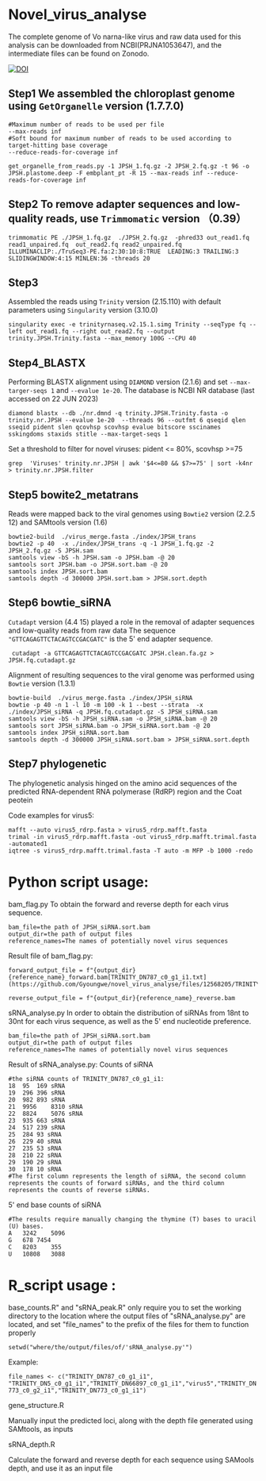 # Novel_virus_analyse
The complete genome of Vo narna-like virus and raw data used for this analysis can be downloaded from NCBI(PRJNA1053647), and the intermediate files can be found on Zonodo.

  [![DOI](https://zenodo.org/badge/DOI/10.5281/zenodo.10208202.svg)](https://doi.org/10.5281/zenodo.10208202)



## Step1 We assembled the chloroplast genome using `GetOrganelle` version (1.7.7.0)
```
#Maximum number of reads to be used per file
--max-reads inf
#Soft bound for maximum number of reads to be used according to target-hitting base coverage
--reduce-reads-for-coverage inf 
```
	
```
get_organelle_from_reads.py -1 JPSH_1.fq.gz -2 JPSH_2.fq.gz -t 96 -o JPSH.plastome.deep -F embplant_pt -R 15 --max-reads inf --reduce-reads-for-coverage inf
```

## Step2 To remove adapter sequences and low-quality reads, use `Trimmomatic` version （0.39）

```
trimmomatic PE ./JPSH_1.fq.gz  ./JPSH_2.fq.gz  -phred33 out_read1.fq read1_unpaired.fq  out_read2.fq read2_unpaired.fq ILLUMINACLIP:./TruSeq3-PE.fa:2:30:10:8:TRUE  LEADING:3 TRAILING:3 SLIDINGWINDOW:4:15 MINLEN:36 -threads 20
```

## Step3
Assembled the reads using `Trinity` version (2.15.110) with default parameters using `Singularity` version (3.10.0)

```
singularity exec -e trinityrnaseq.v2.15.1.simg Trinity --seqType fq --left out_read1.fq --right out_read2.fq --output trinity.JPSH.Trinity.fasta --max_memory 100G --CPU 40
```

## Step4_BLASTX
Performing BLASTX alignment using `DIAMOND` version (2.1.6) and set ``` --max-targer-seqs 1 ``` and ``` --evalue 1e-20 ```.
The database is NCBI NR database (last accessed on 22 JUN 2023)

```
diamond blastx --db ./nr.dmnd -q trinity.JPSH.Trinity.fasta -o trinity.nr.JPSH --evalue 1e-20  --threads 96 --outfmt 6 qseqid qlen sseqid pident slen qcovhsp scovhsp evalue bitscore sscinames sskingdoms staxids stitle --max-target-seqs 1
```
Set a threshold to filter for novel viruses:
																							pident <= 80%, scovhsp >=75
```
grep  'Viruses' trinity.nr.JPSH | awk '$4<=80 && $7>=75' | sort -k4nr > trinity.nr.JPSH.filter
```	


	
## Step5 bowite2_metatrans
Reads were mapped back to the viral genomes using `Bowtie2` version (2.2.5 12) and SAMtools version (1.6)
```
bowtie2-build  ./virus_merge.fasta ./index/JPSH_trans
bowtie2 -p 40  -x ./index/JPSH_trans -q -1 JPSH_1.fq.gz -2 JPSH_2.fq.gz -S JPSH.sam
samtools view -bS -h JPSH.sam -o JPSH.bam -@ 20
samtools sort JPSH.bam -o JPSH.sort.bam -@ 20
samtools index JPSH.sort.bam
samtools depth -d 300000 JPSH.sort.bam > JPSH.sort.depth
```
	
## Step6 bowtie_siRNA
`Cutadapt` version (4.4 15) played a role in the removal of adapter sequences and low-quality reads from raw data
The sequence `"GTTCAGAGTTCTACAGTCCGACGATC"` is the 5' end adapter sequence.
```
 cutadapt -a GTTCAGAGTTCTACAGTCCGACGATC JPSH.clean.fa.gz > JPSH.fq.cutadapt.gz
```

Alignment of resulting sequences to the viral genome was performed using `Bowtie` version (1.3.1)
```
bowtie-build  ./virus_merge.fasta ./index/JPSH_siRNA
bowtie -p 40 -n 1 -l 10 -m 100 -k 1 --best --strata  -x ./index/JPSH_siRNA -q JPSH.fq.cutadapt.gz -S JPSH_siRNA.sam
samtools view -bS -h JPSH_siRNA.sam -o JPSH_siRNA.bam -@ 20
samtools sort JPSH_siRNA.bam -o JPSH_siRNA.sort.bam -@ 20
samtools index JPSH_siRNA.sort.bam
samtools depth -d 300000 JPSH_siRNA.sort.bam > JPSH_siRNA.sort.depth
```

## Step7 phylogenetic
The phylogenetic analysis hinged on the amino acid sequences of the predicted RNA-dependent RNA polymerase (RdRP) region and the Coat peotein
  
  Code examples for virus5:
```
mafft --auto virus5_rdrp.fasta > virus5_rdrp.mafft.fasta
trimal -in virus5_rdrp.mafft.fasta -out virus5_rdrp.mafft.trimal.fasta -automated1
iqtree -s virus5_rdrp.mafft.trimal.fasta -T auto -m MFP -b 1000 -redo
```

# Python script usage:
bam_flag.py To obtain the forward and reverse depth for each virus sequence.
```
bam_file=the path of JPSH_siRNA.sort.bam
output_dir=the path of output files
reference_names=The names of potentially novel virus sequences
```
Result file of bam_flag.py:
```
forward_output_file = f"{output_dir}{reference_name}_forward.bam[TRINITY_DN787_c0_g1_i1.txt](https://github.com/Gyoungwe/novel_virus_analyse/files/12568205/TRINITY_DN787_c0_g1_i1.txt)

reverse_output_file = f"{output_dir}{reference_name}_reverse.bam
```
sRNA_analyse.py In order to obtain the distribution of siRNAs from 18nt to 30nt for each virus sequence, as well as the 5' end nucleotide preference.
```
bam_file=the path of JPSH_siRNA.sort.bam
output_dir=the path of output files
reference_names=The names of potentially novel virus sequences
```
Result of sRNA_analyse.py:
Counts of siRNA
```
#the siRNA counts of TRINITY_DN787_c0_g1_i1:
18	95	169 sRNA
19	296	396 sRNA
20	982	893 sRNA
21	9956	8310 sRNA
22	8824	5076 sRNA
23	935	663 sRNA
24	517	239 sRNA
25	284	93 sRNA
26	229	40 sRNA
27	235	53 sRNA
28	210	22 sRNA
29	190	29 sRNA
30	178	10 sRNA
#The first column represents the length of siRNA, the second column represents the counts of forward siRNAs, and the third column represents the counts of reverse siRNAs.
```
5' end base counts of siRNA
```
#The results require manually changing the thymine (T) bases to uracil (U) bases.
A	3242	5096
G	678	7454
C	8203	355
U	10808	3088
```
# R_script usage :
base_counts.R" and "sRNA_peak.R" only require you to set the working directory to the location where the output files of "sRNA_analyse.py" are located, and set "file_names" to the prefix of the files for them to function properly

```setwd("where/the/output/files/of/'sRNA_analyse.py'")```

Example:

```file_names <- c("TRINITY_DN787_c0_g1_i1", "TRINITY_DN5_c0_g1_i1","TRINITY_DN66897_c0_g1_i1","virus5","TRINITY_DN773_c0_g2_i1","TRINITY_DN773_c0_g1_i1")```

gene_structure.R

 Manually input the predicted loci, along with the depth file generated using SAMtools, as inputs

sRNA_depth.R

 Calculate the forward and reverse depth for each sequence using SAMools depth, and use it as an input file
